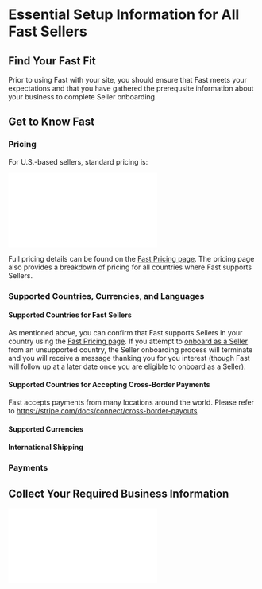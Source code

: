 # Essential Setup Information for All Fast Sellers

## Find Your Fast Fit

Prior to using Fast with your site, you should ensure that Fast meets your expectations and that you have gathered the prerequsite information about your business to complete Seller onboarding.

## Get to Know Fast

### Pricing

For U.S.-based sellers, standard pricing is:

<embed src="../reusables/seller-docs/_standard-seller-pricing.md" />

Full pricing details can be found on the [Fast Pricing page](https://fast.co/pricing). The pricing page also provides a breakdown of pricing for all countries where Fast supports Sellers.

### Supported Countries, Currencies, and Languages

#### Supported Countries for Fast Sellers

As mentioned above, you can confirm that Fast supports Sellers in your country using the [Fast Pricing page](https://fast.co/pricing). If you attempt to [onboard as a Seller](https://v2.fast.co/get-started) from an unsupported country, the Seller onboarding process will terminate and you will receive a message thanking you for you interest (though Fast will follow up at a later date once you are eligible to onboard as a Seller).

#### Supported Countries for Accepting Cross-Border Payments

Fast accepts payments from many locations around the world. Please refer to https://stripe.com/docs/connect/cross-border-payouts

#### Supported Currencies

#### International Shipping

### Payments

## Collect Your Required Business Information

<embed src="../reusables/seller-docs/_required-seller-information.md" />
